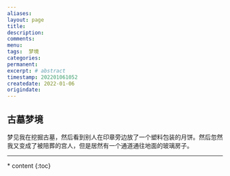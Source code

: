 ```yaml
---
aliases:
layout: page
title:
description:
comments:
menu:
tags:  梦境
categories:
permanent: 
excerpt: # abstract
timestamp: 202201061052
createdate: 2022-01-06
origindate: 
---
```


 ## 古墓梦境
梦见我在挖掘古墓，然后看到别人在印章旁边放了一个塑料包装的月饼。然后忽然我又变成了被陪葬的宫人，但是居然有一个通道通往地面的玻璃房子。

---
<nav class="toc-fixed" markdown="1">
  * content
  {:toc}
</nav>



